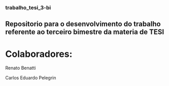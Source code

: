 ### trabalho_tesi_3-bi
## Repositorio para o desenvolvimento do trabalho referente ao terceiro bimestre da materia de TESI

# Colaboradores:

Renato Benatti

Carlos Eduardo Pelegrin

